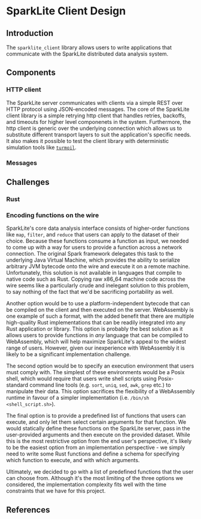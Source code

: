 # SparkLite Client Design

## Introduction
The `sparklite_client` library allows users to write applications that communicate with the SparkLite distributed data analysis system.

## Components

### HTTP client
The SparkLite server communicates with clients via a simple REST over HTTP protocol using JSON-encoded messages. The core of the SparkLite client library is a simple retrying http client that handles retries, backoffs, and timeouts for higher level componenets in the system. Furthermore, the http client is generic over the underlying connection which allows us to substitute different transport layers to suit the application's specific needs. It also makes it possible to test the client library with deterministic simulation tools like [`turmoil`](https://docs.rs/turmoil/latest/turmoil/).

### Messages


## Challenges

### Rust


### Encoding functions on the wire
SparkLite's core data analysis interface consists of higher-order functions like `map`, `filter`, and `reduce` that users can apply to the dataset of their choice. Because these functions consume a function as input, we needed to come up with a way for users to provide a function across a network connection. The original Spark framework delegates this task to the underlying Java Virtual Machine, which provides the ability to serialize arbitrary JVM bytecode onto the wire and execute it on a remote machine. Unfortunately, this solution is not available in languages that compile to native code such as Rust. Copying raw x86_64 machine code across the wire seems like a particularly crude and inelegant solution to this problem, to say nothing of the fact that we'd be sacrificing portability as well.

Another option would be to use a platform-independent bytecode that can be compiled on the client and then executed on the server. WebAssembly is one example of such a format, with the added benefit that there are multiple high-quality Rust implementations that can be readily integrated into any Rust application or library. This option is probably the best solution as it allows users to provide functions in *any* language that can be compiled to WebAssembly, which will help maximize SparkLite's appeal to the widest range of users. However, given our inexperience with WebAssembly it is likely to be a significant implementation challenge.

The second option would be to specify an execution environment that users must comply with. The simplest of these environments would be a Posix shell, which would require that users write shell scripts using Posix-standard command line tools (e.g. `sort`, `uniq`, `sed`, `awk`, `grep` etc.) to manipulate their data. This option sacrifices the flexibility of a WebAssembly runtime in favour of a simpler implementation (i.e. `/bin/sh <shell_script.sh>`).

The final option is to provide a predefined list of functions that users can execute, and only let them select certain arguments for that function. We would statically define these functions on the SparkLite server, pass in the user-provided arguments and then execute on the provided dataset. While this is the most restrictive option from the end user's perspective, it's likely to be the easiest option from an implementation perspective - we simply need to write some Rust functions and define a schema for specifying which function to execute, and with which arguments.

Ultimately, we decided to go with a list of predefined functions that the user can choose from. Although it's the most limiting of the three options we considered, the implementation complexity fits well with the time constraints that we have for this project.

## References
